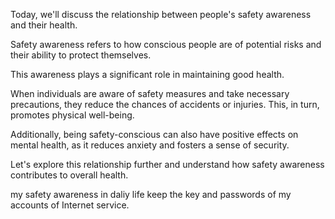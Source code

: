 Today, we'll discuss the relationship between people's safety awareness and their health. 

Safety awareness refers to how conscious people are of potential risks and their ability to protect themselves.

This awareness plays a significant role in maintaining good health. 

When individuals are aware of safety measures and take necessary precautions, they reduce the chances of accidents or injuries. This, in turn, promotes physical well-being.

Additionally, being safety-conscious can also have positive effects on mental health, as it reduces anxiety and fosters a sense of security.

Let's explore this relationship further and understand how safety awareness contributes to overall health.

my safety awareness in daliy life
keep the key and passwords of my accounts of Internet service.